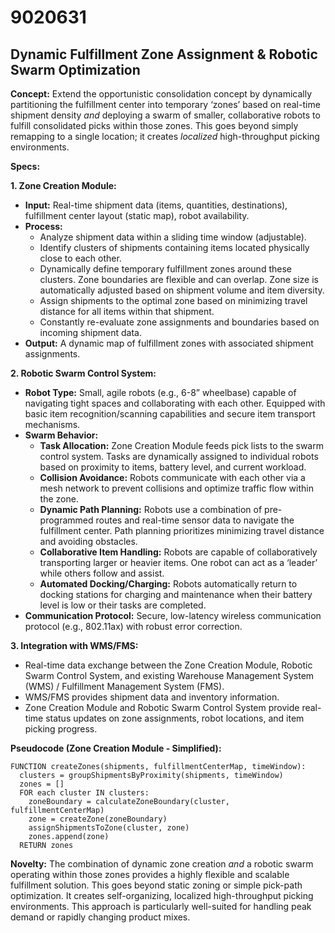 # 9020631

## Dynamic Fulfillment Zone Assignment & Robotic Swarm Optimization

**Concept:** Extend the opportunistic consolidation concept by dynamically partitioning the fulfillment center into temporary ‘zones’ based on real-time shipment density *and* deploying a swarm of smaller, collaborative robots to fulfill consolidated picks within those zones. This goes beyond simply remapping to a single location; it creates *localized* high-throughput picking environments.

**Specs:**

**1. Zone Creation Module:**

*   **Input:** Real-time shipment data (items, quantities, destinations), fulfillment center layout (static map), robot availability.
*   **Process:**
    *   Analyze shipment data within a sliding time window (adjustable).
    *   Identify clusters of shipments containing items located physically close to each other.
    *   Dynamically define temporary fulfillment zones around these clusters. Zone boundaries are flexible and can overlap.  Zone size is automatically adjusted based on shipment volume and item diversity.
    *   Assign shipments to the optimal zone based on minimizing travel distance for all items within that shipment.
    *   Constantly re-evaluate zone assignments and boundaries based on incoming shipment data.
*   **Output:**  A dynamic map of fulfillment zones with associated shipment assignments.

**2. Robotic Swarm Control System:**

*   **Robot Type:** Small, agile robots (e.g., 6-8” wheelbase) capable of navigating tight spaces and collaborating with each other. Equipped with basic item recognition/scanning capabilities and secure item transport mechanisms.
*   **Swarm Behavior:**
    *   **Task Allocation:** Zone Creation Module feeds pick lists to the swarm control system.  Tasks are dynamically assigned to individual robots based on proximity to items, battery level, and current workload.
    *   **Collision Avoidance:**  Robots communicate with each other via a mesh network to prevent collisions and optimize traffic flow within the zone.
    *   **Dynamic Path Planning:** Robots use a combination of pre-programmed routes and real-time sensor data to navigate the fulfillment center. Path planning prioritizes minimizing travel distance and avoiding obstacles.
    *   **Collaborative Item Handling:** Robots are capable of collaboratively transporting larger or heavier items. One robot can act as a ‘leader’ while others follow and assist.
    *   **Automated Docking/Charging:** Robots automatically return to docking stations for charging and maintenance when their battery level is low or their tasks are completed.
*   **Communication Protocol:**  Secure, low-latency wireless communication protocol (e.g., 802.11ax) with robust error correction.

**3. Integration with WMS/FMS:**

*   Real-time data exchange between the Zone Creation Module, Robotic Swarm Control System, and existing Warehouse Management System (WMS) / Fulfillment Management System (FMS).
*   WMS/FMS provides shipment data and inventory information.
*   Zone Creation Module and Robotic Swarm Control System provide real-time status updates on zone assignments, robot locations, and item picking progress.

**Pseudocode (Zone Creation Module - Simplified):**

```
FUNCTION createZones(shipments, fulfillmentCenterMap, timeWindow):
  clusters = groupShipmentsByProximity(shipments, timeWindow)
  zones = []
  FOR each cluster IN clusters:
    zoneBoundary = calculateZoneBoundary(cluster, fulfillmentCenterMap)
    zone = createZone(zoneBoundary)
    assignShipmentsToZone(cluster, zone)
    zones.append(zone)
  RETURN zones
```

**Novelty:** The combination of dynamic zone creation *and* a robotic swarm operating within those zones provides a highly flexible and scalable fulfillment solution. This goes beyond static zoning or simple pick-path optimization. It creates self-organizing, localized high-throughput picking environments. This approach is particularly well-suited for handling peak demand or rapidly changing product mixes.